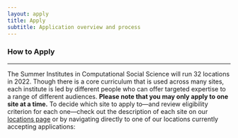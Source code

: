 ```yaml
---
layout: apply
title: Apply
subtitle: Application overview and process
---
```


### How to Apply

---

The Summer Institutes in Computational Social Science will run 32 locations in 2022. Though there is a core curriculum that is used across many sites, each institute is led by different people who can offer targeted expertise to a range of different audiences. **Please note that you may only apply to one site at a time.** To decide which site to apply to—and review eligibility criterion for each one—check out the description of each site on our [locations page](locations) or by navigating directly to one of our locations currently accepting applications:
